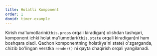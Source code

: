 ```yaml
---
title: Holatli Komponent
order: 1
domid: timer-example
---
```


Kirish ma'lumotlarini(`this.props` orqali kiradigan) olishdan tashqari, komponent ichki holat ma'lumotlari(`this.state` orqali kiradigan)ni ham boshqara oladi. Qachon komponentning holati(ya'ni state) o'zgarganda, chizib bo'lingan verstka `render()` ni qayta chaqirish orqali yangilanadi.
